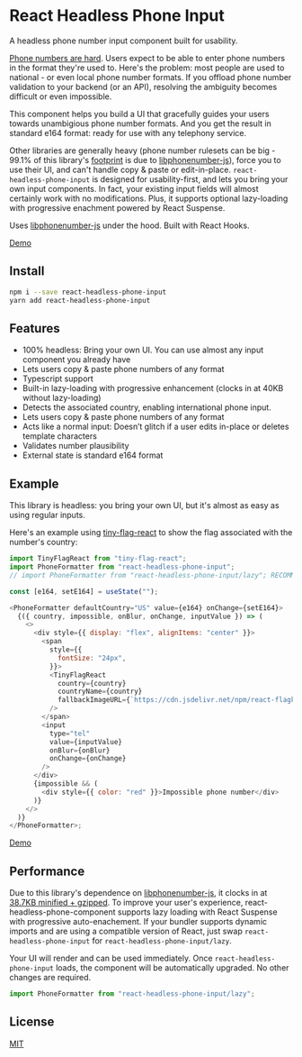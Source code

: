 # React Headless Phone Input

A headless phone number input component built for usability.

[Phone numbers are hard][falsehoods]. Users expect to be able to enter phone numbers in the format they're used to. Here's the problem: most people are used to national - or even local phone number formats. If you offload phone number validation to your backend (or an API), resolving the ambiguity becomes difficult or even impossible.

This component helps you build a UI that gracefully guides your users towards unambigious phone number formats. And you get the result in standard e164 format: ready for use with any telephony service. 

Other libraries are generally heavy (phone number rulesets can be big - 99.1% of this library's [footprint][bundlephobia] is due to [libphonenumber-js]), force you to use their UI, and can't handle copy & paste or edit-in-place. `react-headless-phone-input` is designed for usability-first, and lets you bring your own input components. In fact, your existing input fields will almost certainly work with no modifications. Plus, it supports optional lazy-loading with progressive enachment powered by React Suspense.

Uses [libphonenumber-js] under the hood. Built with React Hooks.

[Demo][demo]

## Install

```sh
npm i --save react-headless-phone-input
yarn add react-headless-phone-input
```

## Features

- 100% headless: Bring your own UI. You can use almost any input component you already have
- Lets users copy & paste phone numbers of any format
- Typescript support
- Built-in lazy-loading with progressive enhancement (clocks in at 40KB without lazy-loading)
- Detects the associated country, enabling international phone input.
- Lets users copy & paste phone numbers of any format
- Acts like a normal input: Doesn’t glitch if a user edits in-place or deletes template characters
- Validates number plausibility
- External state is standard e164 format

## Example

This library is headless: you bring your own UI, but it's almost as easy as using regular inputs.

Here's an example using [tiny-flag-react] to show the flag associated with the number's country:

```js
import TinyFlagReact from "tiny-flag-react";
import PhoneFormatter from "react-headless-phone-input";
// import PhoneFormatter from "react-headless-phone-input/lazy"; RECOMMENDED

const [e164, setE164] = useState("");

<PhoneFormatter defaultCountry="US" value={e164} onChange={setE164}>
  {({ country, impossible, onBlur, onChange, inputValue }) => (
    <>
      <div style={{ display: "flex", alignItems: "center" }}>
        <span
          style={{
            fontSize: "24px",
          }}>
          <TinyFlagReact
            country={country}
            countryName={country}
            fallbackImageURL={`https://cdn.jsdelivr.net/npm/react-flagkit@1.0.2/img/SVG/${country}.svg`}
          />
        </span>
        <input
          type="tel"
          value={inputValue}
          onBlur={onBlur}
          onChange={onChange}
        />
      </div>
      {impossible && (
        <div style={{ color: "red" }}>Impossible phone number</div>
      )}
    </>
  )}
</PhoneFormatter>;
```

[Demo][demo]

## Performance

Due to this library's dependence on [libphonenumber-js], it clocks in at [38.7KB minified + gzipped][bundlephobia].
To improve your user's experience, react-headless-phone-component supports lazy loading with React Suspense with
progressive auto-enachement. If your bundler supports dynamic imports and are using a compatible version of React,
just swap `react-headless-phone-input` for `react-headless-phone-input/lazy`.

Your UI will render and can be used immediately. Once `react-headless-phone-input` loads, the component will be
automatically upgraded. No other changes are required.

```js
import PhoneFormatter from "react-headless-phone-input/lazy";
```

## License

[MIT](LICENSE)

[falsehoods]: https://github.com/google/libphonenumber/blob/master/FALSEHOODS.md
[libphonenumber-js]: https://www.npmjs.com/package/libphonenumber-js
[tiny-flag-react]: https://github.com/benaubin/tiny-flag-react
[bundlephobia]: https://bundlephobia.com/result?p=react-headless-phone-input
[demo]: https://codesandbox.io/s/react-headless-phone-input-demo-ygow2?file=/src/App.js
